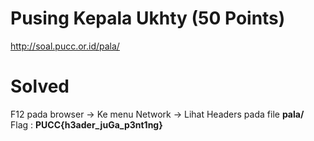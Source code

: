 # Pusing Kepala Ukhty (50 Points)
http://soal.pucc.or.id/pala/
# Solved
F12 pada browser -> Ke menu Network -> Lihat Headers pada file <b>pala/</b><br>
Flag : <b>PUCC{h3ader_juGa_p3nt1ng}</b>
